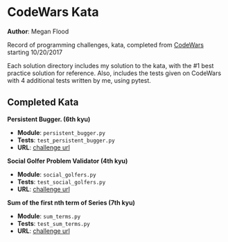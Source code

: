 # CodeWars Kata
**Author**: Megan Flood

Record of programming challenges, kata, completed from [CodeWars](https://www.codewars.com/) starting 10/20/2017

Each solution directory includes my solution to the kata, with the #1 best practice solution for reference. Also, includes the tests given on CodeWars with 4 additional tests written by me, using pytest.

## Completed Kata

**Persistent Bugger. (6th kyu)**

- **Module**: `persistent_bugger.py`
- **Tests**: `test_persistent_bugger.py`
- **URL**: [challenge url](http://www.codewars.com/kata/persistent-bugger)

**Social Golfer Problem Validator (4th kyu)**

- **Module**: `social_golfers.py`
- **Tests**: `test_social_golfers.py`
- **URL**: [challenge url](http://www.codewars.com/kata/social-golfer-problem-validator)

**Sum of the first nth term of Series (7th kyu)**

- **Module**: `sum_terms.py`
- **Tests**: `test_sum_terms.py`
- **URL**: [challenge url](http://www.codewars.com/kata/sum-of-the-first-nth-term-of-series)